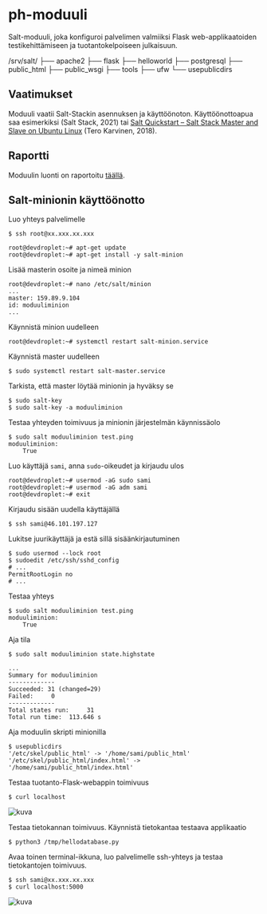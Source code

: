 # ph-moduuli
Salt-moduuli, joka konfiguroi palvelimen valmiiksi Flask web-applikaatoiden testikehittämiseen ja tuotantokelpoiseen julkaisuun.

/srv/salt/
├── apache2
├── flask
├── helloworld
├── postgresql
├── public_html
├── public_wsgi
├── tools
├── ufw
└── usepublicdirs


## Vaatimukset

Moduuli vaatii Salt-Stackin asennuksen ja käyttöönoton. Käyttöönottoapua saa esimerkiksi [](https://docs.saltproject.io/en/latest/topics/tutorials/walkthrough.html) (Salt Stack, 2021) tai [Salt Quickstart – Salt Stack Master and Slave on Ubuntu Linux](https://terokarvinen.com//2018/salt-quickstart-salt-stack-master-and-slave-on-ubuntu-linux/index.html?fromSearch=) (Tero Karvinen, 2018).

## Raportti

Moduulin luonti on raportoitu [täällä](https://github.com/samikul/PalvelintenHallinta-ICT4TN022-3011/wiki/h7).

## Salt-minionin käyttöönotto

Luo yhteys palvelimelle
```
$ ssh root@xx.xxx.xx.xxx
```
```
root@devdroplet:~# apt-get update
root@devdroplet:~# apt-get install -y salt-minion
```
Lisää masterin osoite ja nimeä minion
```
root@devdroplet:~# nano /etc/salt/minion
...
master: 159.89.9.104
id: moduuliminion
...
```
Käynnistä minion uudelleen
```
root@devdroplet:~# systemctl restart salt-minion.service
```
Käynnistä master uudelleen
```
$ sudo systemctl restart salt-master.service
```
Tarkista, että master löytää minionin ja hyväksy se
```
$ sudo salt-key
$ sudo salt-key -a moduuliminion
```
Testaa yhteyden toimivuus ja minionin järjestelmän käynnissäolo
```salt
$ sudo salt moduuliminion test.ping
moduuliminion:
    True
```
Luo käyttäjä `sami`, anna `sudo`-oikeudet ja kirjaudu ulos
```
root@devdroplet:~# usermod -aG sudo sami
root@devdroplet:~# usermod -aG adm sami
root@devdroplet:~# exit
```
Kirjaudu sisään uudella käyttäjällä
```
$ ssh sami@46.101.197.127
```
Lukitse juurikäyttäjä ja estä sillä sisäänkirjautuminen
```
$ sudo usermod --lock root
$ sudoedit /etc/ssh/sshd_config
# ...
PermitRootLogin no
# ...
```
Testaa yhteys
```salt
$ sudo salt moduuliminion test.ping
moduuliminion:
    True
```
Aja tila
```
$ sudo salt moduuliminion state.highstate
```
```salt
...
Summary for moduuliminion
-------------
Succeeded: 31 (changed=29)
Failed:     0
-------------
Total states run:     31
Total run time:  113.646 s
```
Aja moduulin skripti minionilla
```
$ usepublicdirs 
'/etc/skel/public_html' -> '/home/sami/public_html'
'/etc/skel/public_html/index.html' -> '/home/sami/public_html/index.html'
```
Testaa tuotanto-Flask-webappin toimivuus
```
$ curl localhost
```

![kuva](https://user-images.githubusercontent.com/58463139/118478037-14250280-b718-11eb-9532-d3b819814ac6.png)

Testaa tietokannan toimivuus.
Käynnistä tietokantaa testaava applikaatio
```
$ python3 /tmp/hellodatabase.py
```
Avaa toinen terminal-ikkuna, luo palvelimelle ssh-yhteys ja testaa tietokantojen toimivuus.
```
$ ssh sami@xx.xxx.xx.xxx
$ curl localhost:5000
```

![kuva](https://user-images.githubusercontent.com/58463139/118479041-39664080-b719-11eb-8835-bac0679e6740.png)
